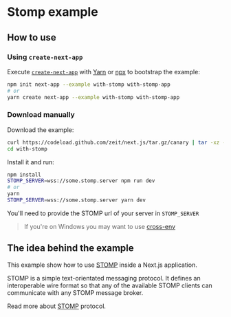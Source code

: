 # Stomp example

## How to use

### Using `create-next-app`

Execute [`create-next-app`](https://github.com/zeit/next.js/tree/canary/packages/create-next-app) with [Yarn](https://yarnpkg.com/lang/en/docs/cli/create/) or [npx](https://github.com/zkat/npx#readme) to bootstrap the example:

```bash
npm init next-app --example with-stomp with-stomp-app
# or
yarn create next-app --example with-stomp with-stomp-app
```

### Download manually

Download the example:

```bash
curl https://codeload.github.com/zeit/next.js/tar.gz/canary | tar -xz --strip=2 next.js-canary/examples/with-stomp
cd with-stomp
```

Install it and run:

```bash
npm install
STOMP_SERVER=wss://some.stomp.server npm run dev
# or
yarn
STOMP_SERVER=wss://some.stomp.server yarn dev
```

You'll need to provide the STOMP url of your server in `STOMP_SERVER`

> If you're on Windows you may want to use [cross-env](https://www.npmjs.com/package/cross-env)

## The idea behind the example

This example show how to use [STOMP](http://stomp.github.io/) inside a Next.js application.

STOMP is a simple text-orientated messaging protocol. It defines an interoperable wire format so that any of the available STOMP clients can communicate with any STOMP message broker.

Read more about [STOMP](http://jmesnil.net/stomp-websocket/doc/) protocol.
